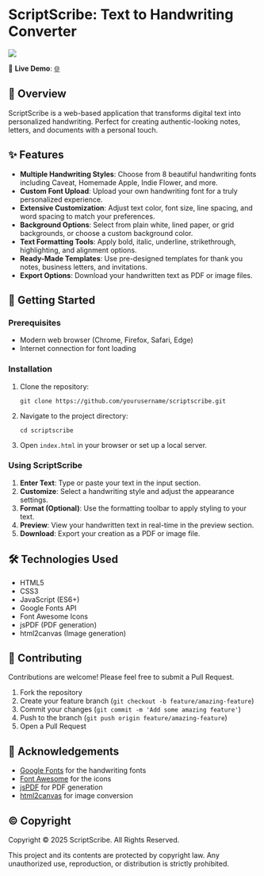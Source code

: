 # ScriptScribe: Text to Handwriting Converter

![](preview.png)

🔗 **Live Demo**: [🌐](https://amankumarcodes.github.io/ScriptScribe/)

## 📝 Overview

ScriptScribe is a web-based application that transforms digital text into personalized handwriting. Perfect for creating authentic-looking notes, letters, and documents with a personal touch.

## ✨ Features

- **Multiple Handwriting Styles**: Choose from 8 beautiful handwriting fonts including Caveat, Homemade Apple, Indie Flower, and more.
- **Custom Font Upload**: Upload your own handwriting font for a truly personalized experience.
- **Extensive Customization**: Adjust text color, font size, line spacing, and word spacing to match your preferences.
- **Background Options**: Select from plain white, lined paper, or grid backgrounds, or choose a custom background color.
- **Text Formatting Tools**: Apply bold, italic, underline, strikethrough, highlighting, and alignment options.
- **Ready-Made Templates**: Use pre-designed templates for thank you notes, business letters, and invitations.
- **Export Options**: Download your handwritten text as PDF or image files.

## 🚀 Getting Started

### Prerequisites

- Modern web browser (Chrome, Firefox, Safari, Edge)
- Internet connection for font loading

### Installation

1. Clone the repository:
   ```
   git clone https://github.com/yourusername/scriptscribe.git
   ```

2. Navigate to the project directory:
   ```
   cd scriptscribe
   ```

3. Open `index.html` in your browser or set up a local server.

### Using ScriptScribe

1. **Enter Text**: Type or paste your text in the input section.
2. **Customize**: Select a handwriting style and adjust the appearance settings.
3. **Format (Optional)**: Use the formatting toolbar to apply styling to your text.
4. **Preview**: View your handwritten text in real-time in the preview section.
5. **Download**: Export your creation as a PDF or image file.

## 🛠️ Technologies Used

- HTML5
- CSS3
- JavaScript (ES6+)
- Google Fonts API
- Font Awesome Icons
- jsPDF (PDF generation)
- html2canvas (Image generation)


## 🤝 Contributing

Contributions are welcome! Please feel free to submit a Pull Request.

1. Fork the repository
2. Create your feature branch (`git checkout -b feature/amazing-feature`)
3. Commit your changes (`git commit -m 'Add some amazing feature'`)
4. Push to the branch (`git push origin feature/amazing-feature`)
5. Open a Pull Request

## 🙏 Acknowledgements

- [Google Fonts](https://fonts.google.com/) for the handwriting fonts
- [Font Awesome](https://fontawesome.com/) for the icons
- [jsPDF](https://github.com/MrRio/jsPDF) for PDF generation
- [html2canvas](https://html2canvas.hertzen.com/) for image conversion

 ## ©️ Copyright

Copyright © 2025 ScriptScribe. All Rights Reserved.

This project and its contents are protected by copyright law. Any unauthorized use, reproduction, or distribution is strictly prohibited.
